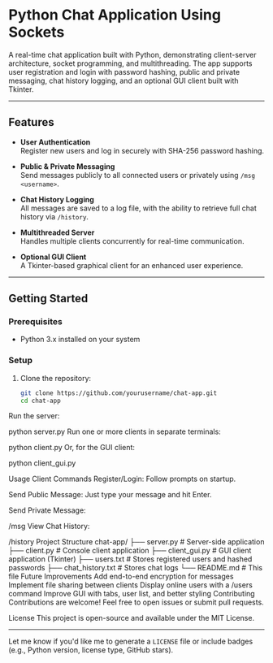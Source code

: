 # Python Chat Application Using Sockets

A real-time chat application built with Python, demonstrating client-server architecture, socket programming, and multithreading. The app supports user registration and login with password hashing, public and private messaging, chat history logging, and an optional GUI client built with Tkinter.

---

## Features

- **User Authentication**  
  Register new users and log in securely with SHA-256 password hashing.

- **Public & Private Messaging**  
  Send messages publicly to all connected users or privately using `/msg <username>`.

- **Chat History Logging**  
  All messages are saved to a log file, with the ability to retrieve full chat history via `/history`.

- **Multithreaded Server**  
  Handles multiple clients concurrently for real-time communication.

- **Optional GUI Client**  
  A Tkinter-based graphical client for an enhanced user experience.

---

## Getting Started

### Prerequisites

- Python 3.x installed on your system

### Setup

1. Clone the repository:

   ```bash
   git clone https://github.com/yourusername/chat-app.git
   cd chat-app
Run the server:

python server.py
Run one or more clients in separate terminals:

python client.py
Or, for the GUI client:

python client_gui.py

Usage
Client Commands
Register/Login: Follow prompts on startup.

Send Public Message: Just type your message and hit Enter.

Send Private Message:

/msg <username> <message>
View Chat History:

/history
Project Structure
chat-app/
├── server.py           # Server-side application
├── client.py           # Console client application
├── client_gui.py       # GUI client application (Tkinter)
├── users.txt           # Stores registered users and hashed passwords
├── chat_history.txt    # Stores chat logs
└── README.md           # This file
Future Improvements
Add end-to-end encryption for messages
Implement file sharing between clients
Display online users with a /users command
Improve GUI with tabs, user list, and better styling
Contributing
Contributions are welcome! Feel free to open issues or submit pull requests.

License
This project is open-source and available under the MIT License.


---

Let me know if you'd like me to generate a `LICENSE` file or include badges (e.g., Python version, license type, GitHub stars).

